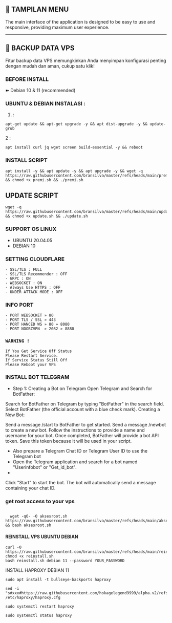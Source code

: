 
## 🚀 TAMPILAN MENU

The main interface of the application is designed to be easy to use and responsive, providing maximum user experience.


---

## 💾 BACKUP DATA VPS

Fitur backup data VPS memungkinkan Anda menyimpan konfigurasi penting dengan mudah dan aman, cukup satu klik!


### BEFORE INSTALL
➽ Debian 10 & 11 (recommended)   

### UBUNTU & DEBIAN INSTALASI :     

1.  :    
<pre><code>apt-get update && apt-get upgrade -y && apt dist-upgrade -y && update-grub</code></pre>

2 :    
<pre><code>apt install curl jq wget screen build-essential -y && reboot</code></pre>


### INSTALL SCRIPT 
```
apt install -y && apt update -y && apt upgrade -y && wget -q https://raw.githubusercontent.com/bransilva/master/refs/heads/main/premi.sh && chmod +x premi.sh && ./premi.sh
```

## UPDATE SCRIPT
```
wget -q https://raw.githubusercontent.com/bransilva/master/refs/heads/main/update.sh && chmod +x update.sh && ./update.sh
```

### SUPPORT OS LINUX
- UBUNTU 20.04.05
- DEBIAN 10

### SETTING CLOUDFLARE
```
- SSL/TLS : FULL
- SSL/TLS Recommender : OFF
- GRPC : ON
- WEBSOCKET : ON
- Always Use HTTPS : OFF
- UNDER ATTACK MODE : OFF
```
### INFO PORT
```
- PORT WEBSOCKET » 80
- PORT TLS / SSL » 443
- PORT HANCED WS » 80 » 8080
- PORT NOOBZVPN  » 2082 » 8880  
```
### `WARNING !`
```
If You Get Service Off Status
Please Restart Service.
If Service Status Still Off
Please Reboot your VPS
```

### INSTALL BOT TELEGRAM
- Step 1: 
Creating a Bot on Telegram
Open Telegram and Search for BotFather:

Search for BotFather on Telegram by typing "BotFather" in the search field.
Select BotFather (the official account with a blue check mark).
Creating a New Bot:

Send a message /start to BotFather to get started.
Send a message /newbot to create a new bot.
Follow the instructions to provide a name and username for your bot.
Once completed, BotFather will provide a bot API token. Save this token because it will be used in your script.

- Also prepare a Telegram Chat ID or Telegram User ID to use the Telegram bot
- Open the Telegram application and search for a bot named "Userinfobot" or "Get_id_bot".
- 

Click "Start" to start the bot.
The bot will automatically send a message containing your chat ID.




### get root access to your vps

``````

  wget -qO- -O aksesroot.sh https://raw.githubusercontent.com/bransilva/master/refs/heads/main/aksesroot.sh && bash aksesroot.sh

```````




#### REINSTALL VPS UBUNTU DEBIAN

```
curl -O https://raw.githubusercontent.com/bransilva/master/refs/heads/main/reinstall.sh
chmod +x reinstall.sh
bash reinstall.sh debian 11 --password YOUR_PASSWORD
```

INSTALL HAPROXY DEBIAN 11

```
sudo apt install -t bullseye-backports haproxy

sed -i "s#xxx#https://raw.githubusercontent.com/hokagelegend9999/alpha.v2/refs/heads/main/#g" /etc/haproxy/haproxy.cfg

sudo systemctl restart haproxy

sudo systemctl status haproxy
```
